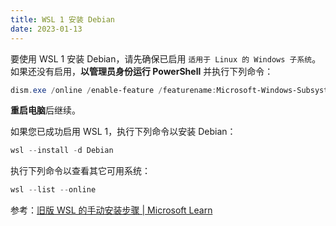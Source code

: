 ```yaml
---
title: WSL 1 安装 Debian
date: 2023-01-13
---
```


要使用 WSL 1 安装 Debian，请先确保已启用 `适用于 Linux 的 Windows 子系统`。  
如果还没有启用，**以管理员身份运行 PowerShell** 并执行下列命令：

```PowerShell
dism.exe /online /enable-feature /featurename:Microsoft-Windows-Subsystem-Linux /all /norestart
```

**重启电脑**后继续。

如果您已成功启用 WSL 1，执行下列命令以安装 Debian：

```PowerShell
wsl --install -d Debian
```

执行下列命令以查看其它可用系统：

```PowerShell
wsl --list --online
```

参考：[旧版 WSL 的手动安装步骤 | Microsoft Learn](https://learn.microsoft.com/zh-cn/windows/wsl/install-manual)

